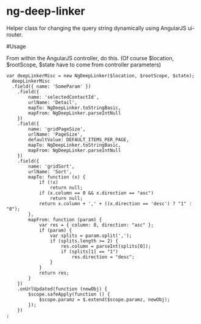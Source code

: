 ng-deep-linker
==============

Helper class for changing the query string dynamically using AngularJS ui-router.

#Usage

From within the AngularJS controller, do this.
(Of course $location, $rootScope, $state have to come from controller parameters)

    var deepLinkerMisc = new NgDeepLinker($location, $rootScope, $state);
	  deepLinkerMisc
	  .field({ name: 'SomeParam' })
		.field({
			name: 'selectedContactId',
			urlName: 'Detail',
			mapTo: NgDeepLinker.toStringBasic,
			mapFrom: NgDeepLinker.parseIntNull
		})
		.field({
			name: 'gridPageSize',
			urlName: 'PageSize',
			defaultValue: DEFAULT_ITEMS_PER_PAGE,
			mapTo: NgDeepLinker.toStringBasic,
			mapFrom: NgDeepLinker.parseIntNull
		})
		.field({
			name: 'gridSort',
			urlName: 'Sort',
			mapTo: function (x) {
				if (!x)
					return null;
				if (x.column == 0 && x.direction == "asc")
					return null;
				return x.column + ',' + ((x.direction == 'desc') ? "1" : "0");
			},
			mapFrom: function (param) {
				var res = { column: 0, direction: "asc" };
				if (param) {
					var splits = param.split(',');
					if (splits.length >= 2) {
						res.column = parseInt(splits[0]);
						if (splits[1] == "1")
							res.direction = "desc";
					}
				}
				return res;
			}
		})
		.onUrlUpdated(function (newObj) {
			$scope.safeApply(function () {
				$scope.paramz = $.extend($scope.paramz, newObj);
			});
		})
	;
